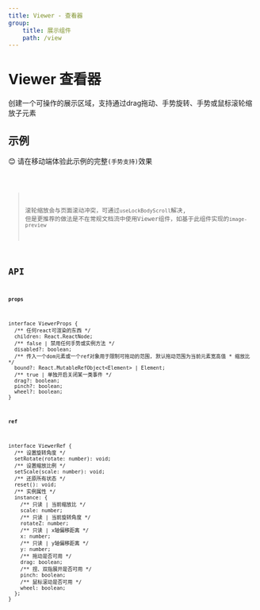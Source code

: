 ```yaml
---
title: Viewer - 查看器
group:
    title: 展示组件
    path: /view
---
```


# Viewer 查看器

创建一个可操作的展示区域，支持通过drag拖动、手势旋转、手势或鼠标滚轮缩放子元素

## 示例
😊 请在移动端体验此示例的完整`(手势支持)`效果

<code src="./demo.tsx" />

> 滚轮缩放会与页面滚动冲突，可通过`useLockBodyScroll`<!-- TODO: 添加链接 -->解决, 但是更推荐的做法是不在常规文档流中使用Viewer组件，如基于此组件实现的`image-preview`

## API
**`props`**
```tsx | pure
interface ViewerProps {
  /** 任何react可渲染的东西 */
  children: React.ReactNode;
  /** false | 禁用任何手势或实例方法 */
  disabled?: boolean;
  /** 传入一个dom元素或一个ref对象用于限制可拖动的范围, 默认拖动范围为当前元素宽高值 * 缩放比 */
  bound?: React.MutableRefObject<Element> | Element;
  /** true | 单独开启关闭某一类事件 */
  drag?: boolean;
  pinch?: boolean;
  wheel?: boolean;
}
```

**`ref`**
```tsx | pure
interface ViewerRef {
  /** 设置旋转角度 */
  setRotate(rotate: number): void;
  /** 设置缩放比例 */
  setScale(scale: number): void;
  /** 还原所有状态 */
  reset(): void;
  /** 实例属性 */
  instance: {
    /** 只读 | 当前缩放比 */
    scale: number;
    /** 只读 | 当前旋转角度 */
    rotateZ: number;
    /** 只读 | x轴偏移距离 */
    x: number;
    /** 只读 | y轴偏移距离 */
    y: number;
    /** 拖动是否可用 */
    drag: boolean;
    /** 捏、双指展开是否可用 */
    pinch: boolean;
    /** 鼠标滚动是否可用 */
    wheel: boolean;
  };
}
```